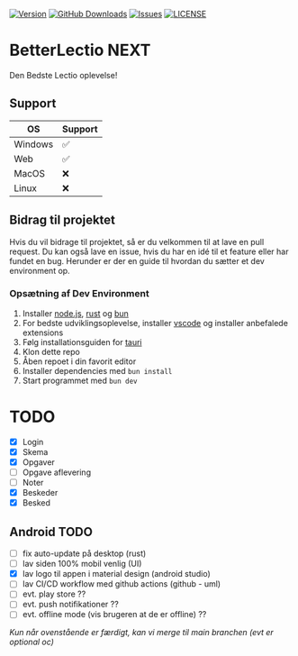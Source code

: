 [![Version](https://img.shields.io/github/v/release/BetterLectio/BetterLectio-next?style=for-the-badge)]()
[![GitHub Downloads](https://img.shields.io/github/downloads/BetterLectio/BetterLectio-next/total?style=for-the-badge)]()
[![Issues](https://img.shields.io/github/issues/BetterLectio/BetterLectio-next?style=for-the-badge)]()
[![LICENSE](https://img.shields.io/github/license/BetterLectio/BetterLectio-next?style=for-the-badge)]()

# BetterLectio NEXT

Den Bedste Lectio oplevelse!

## Support

| OS      | Support |
| ------- | ------- |
| Windows | ✅      |
| Web     | ✅      |
| MacOS   | ❌      |
| Linux   | ❌      |

## Bidrag til projektet

Hvis du vil bidrage til projektet, så er du velkommen til at lave en pull request.
Du kan også lave en issue, hvis du har en idé til et feature eller har fundet en bug.
Herunder er der en guide til hvordan du sætter et dev environment op.

### Opsætning af Dev Environment

1. Installer [node.js](https://nodejs.org/en/), [rust](https://www.rust-lang.org/tools/install) og [bun](https://bun.sh/)
2. For bedste udviklingsoplevelse, installer [vscode](https://code.visualstudio.com/) og installer anbefalede extensions
3. Følg installationsguiden for [tauri](https://tauri.app/v1/guides/getting-started/prerequisites)
4. Klon dette repo
5. Åben repoet i din favorit editor
6. Installer dependencies med `bun install`
7. Start programmet med `bun dev`

# TODO

- [x] Login
- [x] Skema
- [x] Opgaver
- [ ] Opgave aflevering
- [ ] Noter
- [x] Beskeder
- [x] Besked

## Android TODO

- [ ] fix auto-update på desktop (rust)
- [ ] lav siden 100% mobil venlig (UI)
- [x] lav logo til appen i material design (android studio)
- [ ] lav CI/CD workflow med github actions (github - uml)
- [ ] evt. play store ??
- [ ] evt. push notifikationer ??
- [ ] evt. offline mode (vis brugeren at de er offline) ??

_Kun når ovenstående er færdigt, kan vi merge til main branchen (evt er optional oc)_
